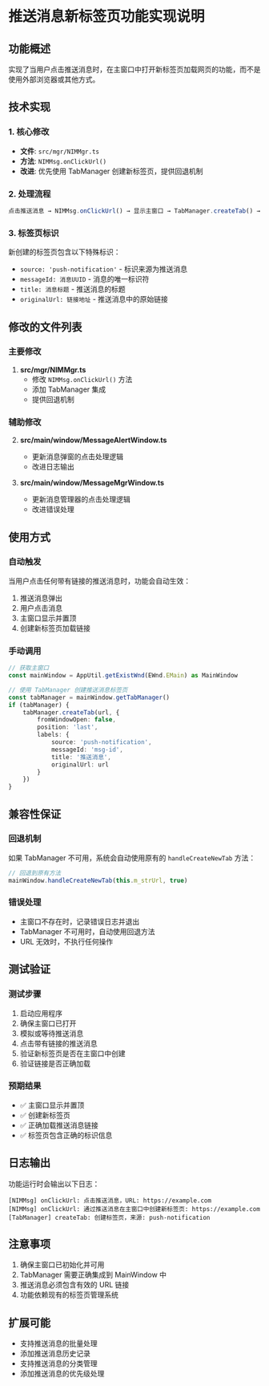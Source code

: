# 推送消息新标签页功能实现说明

## 功能概述
实现了当用户点击推送消息时，在主窗口中打开新标签页加载网页的功能，而不是使用外部浏览器或其他方式。

## 技术实现

### 1. 核心修改
- **文件**: `src/mgr/NIMMgr.ts`
- **方法**: `NIMMsg.onClickUrl()`
- **改进**: 优先使用 TabManager 创建新标签页，提供回退机制

### 2. 处理流程
```typescript
点击推送消息 → NIMMsg.onClickUrl() → 显示主窗口 → TabManager.createTab() → 新标签页加载网页
```

### 3. 标签页标识
新创建的标签页包含以下特殊标识：
- `source: 'push-notification'` - 标识来源为推送消息
- `messageId: 消息UUID` - 消息的唯一标识符
- `title: 消息标题` - 推送消息的标题
- `originalUrl: 链接地址` - 推送消息中的原始链接

## 修改的文件列表

### 主要修改
1. **src/mgr/NIMMgr.ts**
   - 修改 `NIMMsg.onClickUrl()` 方法
   - 添加 TabManager 集成
   - 提供回退机制

### 辅助修改
2. **src/main/window/MessageAlertWindow.ts**
   - 更新消息弹窗的点击处理逻辑
   - 改进日志输出

3. **src/main/window/MessageMgrWindow.ts**
   - 更新消息管理器的点击处理逻辑
   - 改进错误处理

## 使用方式

### 自动触发
当用户点击任何带有链接的推送消息时，功能会自动生效：
1. 推送消息弹出
2. 用户点击消息
3. 主窗口显示并置顶
4. 创建新标签页加载链接

### 手动调用
```typescript
// 获取主窗口
const mainWindow = AppUtil.getExistWnd(EWnd.EMain) as MainWindow

// 使用 TabManager 创建推送消息标签页
const tabManager = mainWindow.getTabManager()
if (tabManager) {
    tabManager.createTab(url, {
        fromWindowOpen: false,
        position: 'last',
        labels: { 
            source: 'push-notification',
            messageId: 'msg-id',
            title: '推送消息',
            originalUrl: url
        }
    })
}
```

## 兼容性保证

### 回退机制
如果 TabManager 不可用，系统会自动使用原有的 `handleCreateNewTab` 方法：
```typescript
// 回退到原有方法
mainWindow.handleCreateNewTab(this.m_strUrl, true)
```

### 错误处理
- 主窗口不存在时，记录错误日志并退出
- TabManager 不可用时，自动使用回退方法
- URL 无效时，不执行任何操作

## 测试验证

### 测试步骤
1. 启动应用程序
2. 确保主窗口已打开
3. 模拟或等待推送消息
4. 点击带有链接的推送消息
5. 验证新标签页是否在主窗口中创建
6. 验证链接是否正确加载

### 预期结果
- ✅ 主窗口显示并置顶
- ✅ 创建新标签页
- ✅ 正确加载推送消息链接
- ✅ 标签页包含正确的标识信息

## 日志输出
功能运行时会输出以下日志：
```
[NIMMsg] onClickUrl: 点击推送消息，URL: https://example.com
[NIMMsg] onClickUrl: 通过推送消息在主窗口中创建新标签页: https://example.com
[TabManager] createTab: 创建标签页，来源: push-notification
```

## 注意事项
1. 确保主窗口已初始化并可用
2. TabManager 需要正确集成到 MainWindow 中
3. 推送消息必须包含有效的 URL 链接
4. 功能依赖现有的标签页管理系统

## 扩展可能
- 支持推送消息的批量处理
- 添加推送消息历史记录
- 支持推送消息的分类管理
- 添加推送消息的优先级处理